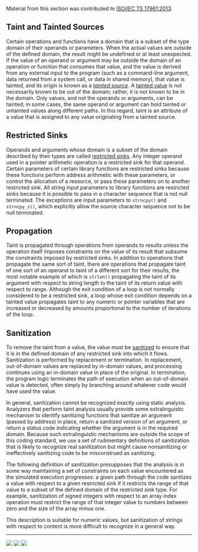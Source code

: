 Material from this section was contributed to [ISO/IEC TS 17961:2013](https://wiki.sei.cmu.edu/confluence/display/c/AA.+Bibliography#AA.Bibliography-ISO-IECTS17961).

## Taint and Tainted Sources

Certain operations and functions have a domain that is a subset of the type domain of their operands or parameters. When the actual values are outside of the defined domain, the result might be undefined or at least unexpected. If the value of an operand or argument may be outside the domain of an operation or function that consumes that value, and the value is derived from any external input to the program (such as a command-line argument, data returned from a system call, or data in shared memory), that value is tainted, and its origin is known as a _[tainted source](https://wiki.sei.cmu.edu/confluence/display/c/BB.+Definitions#BB.Definitions-taintedsource)_. A [tainted value](https://wiki.sei.cmu.edu/confluence/display/c/BB.+Definitions#BB.Definitions-taintedvalue) is not necessarily known to be out of the domain; rather, it is not known to be in the domain. Only values, and not the operands or arguments, can be tainted; in some cases, the same operand or argument can hold tainted or untainted values along different paths. In this regard, taint is an attribute of a value that is assigned to any value originating from a tainted source.

## Restricted Sinks

Operands and arguments whose domain is a subset of the domain described by their types are called [restricted sinks](https://wiki.sei.cmu.edu/confluence/display/c/BB.+Definitions#BB.Definitions-restrictedsink). Any integer operand used in a pointer arithmetic operation is a restricted sink for that operand. Certain parameters of certain library functions are restricted sinks because these functions perform address arithmetic with these parameters, or control the allocation of a resource, or pass these parameters on to another restricted sink. All string input parameters to library functions are restricted sinks because it is possible to pass in a character sequence that is not null terminated. The exceptions are input parameters to `strncpy()` and `strncpy_s()`, which explicitly allow the source character sequence not to be null terminated.

## Propagation

Taint is propagated through operations from operands to results unless the operation itself imposes constraints on the value of its result that subsume the constraints imposed by restricted sinks. In addition to operations that propagate the same sort of taint, there are operations that propagate taint of one sort of an operand to taint of a different sort for their results, the most notable example of which is `strlen()` propagating the taint of its argument with respect to string length to the taint of its return value with respect to range. Although the exit condition of a loop is not normally considered to be a restricted sink, a loop whose exit condition depends on a tainted value propagates taint to any numeric or pointer variables that are increased or decreased by amounts proportional to the number of iterations of the loop.

## Sanitization

To remove the taint from a value, the value must be [sanitized](https://wiki.sei.cmu.edu/confluence/display/c/BB.+Definitions#BB.Definitions-sanitize) to ensure that it is in the defined domain of any restricted sink into which it flows. Sanitization is performed by replacement or termination. In replacement, out-of-domain values are replaced by in-domain values, and processing continues using an in-domain value in place of the original. In termination, the program logic terminates the path of execution when an out-of-domain value is detected, often simply by branching around whatever code would have used the value.

In general, sanitization cannot be recognized exactly using static analysis. Analyzers that perform taint analysis usually provide some extralinguistic mechanism to identify sanitizing functions that sanitize an argument (passed by address) in place, return a sanitized version of an argument, or return a status code indicating whether the argument is in the required domain. Because such extralinguistic mechanisms are outside the scope of this coding standard, we use a set of rudimentary definitions of sanitization that is likely to recognize real sanitization but might cause nonsanitizing or ineffectively sanitizing code to be misconstrued as sanitizing.

The following definition of sanitization presupposes that the analysis is in some way maintaining a set of constraints on each value encountered as the simulated execution progresses: a given path through the code sanitizes a value with respect to a given restricted sink if it restricts the range of that value to a subset of the defined domain of the restricted sink type. For example, sanitization of signed integers with respect to an array index operation must restrict the range of that integer value to numbers between zero and the size of the array minus one.

This description is suitable for numeric values, but sanitization of strings with respect to content is more difficult to recognize in a general way.

___

[![](https://wiki.sei.cmu.edu/confluence/download/attachments/87152044/button_arrow_left.png?version=1&modificationDate=1201021124000&api=v2)](https://wiki.sei.cmu.edu/confluence/display/c/Tool+Selection+and+Validation) [![](https://wiki.sei.cmu.edu/confluence/download/attachments/87152044/button_arrow_up.png?version=1&modificationDate=1201021146000&api=v2)](https://wiki.sei.cmu.edu/confluence/display/c/1+Front+Matter) [![](https://wiki.sei.cmu.edu/confluence/download/attachments/87152044/button_arrow_right.png?version=1&modificationDate=1201021137000&api=v2)](https://wiki.sei.cmu.edu/confluence/display/c/Rules+versus+Recommendations)